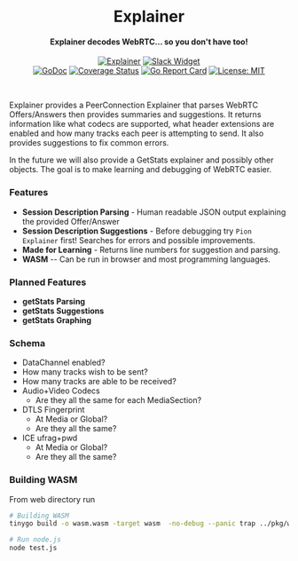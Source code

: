 <h1 align="center">
  <br>
  Explainer
  <br>
</h1>
<h4 align="center">Explainer decodes WebRTC... so you don't have too!</h4>
<p align="center">
  <a href="https://pion.ly"><img src="https://img.shields.io/badge/pion-explainer-gray.svg?longCache=true&colorB=brightgreen" alt="Explainer"></a>
  <a href="https://pion.ly/slack"><img src="https://img.shields.io/badge/join-us%20on%20slack-gray.svg?longCache=true&logo=slack&colorB=brightgreen" alt="Slack Widget"></a>
  <br>
  <a href="https://pkg.go.dev/github.com/pion/explainer"><img src="https://godoc.org/github.com/pion/explainer?status.svg" alt="GoDoc"></a>
  <a href="https://codecov.io/gh/pion/explainer"><img src="https://codecov.io/gh/pion/explainer/branch/master/graph/badge.svg" alt="Coverage Status"></a>
  <a href="https://goreportcard.com/report/github.com/pion/explainer"><img src="https://goreportcard.com/badge/github.com/pion/explainer" alt="Go Report Card"></a>
  <a href="LICENSE"><img src="https://img.shields.io/badge/License-MIT-yellow.svg" alt="License: MIT"></a>
</p>
<br>

Explainer provides a PeerConnection Explainer that parses WebRTC Offers/Answers then provides summaries and suggestions. It returns information like
what codecs are supported, what header extensions are enabled and how many tracks each peer is attempting to send. It also provides suggestions to fix
common errors.

In the future we will also provide a GetStats explainer and possibly other objects. The goal is to make learning and debugging of WebRTC easier.

### Features

* **Session Description Parsing** - Human readable JSON output explaining the provided Offer/Answer
* **Session Description Suggestions** - Before debugging try `Pion Explainer` first! Searches for errors and possible improvements.
* **Made for Learning** - Returns line numbers for suggestion and parsing.
* **WASM** -- Can be run in browser and most programming languages.

### Planned Features

* **getStats Parsing**
* **getStats Suggestions**
* **getStats Graphing**

### Schema

* DataChannel enabled?
* How many tracks wish to be sent?
* How many tracks are able to be received?
* Audio+Video Codecs
  - Are they all the same for each MediaSection?
* DTLS Fingerprint
  - At Media or Global?
  - Are they all the same?
* ICE ufrag+pwd
  - At Media or Global?
  - Are they all the same?

### Building WASM
From web directory run

```sh
# Building WASM
tinygo build -o wasm.wasm -target wasm  -no-debug --panic trap ../pkg/wasm/

# Run node.js
node test.js
```
